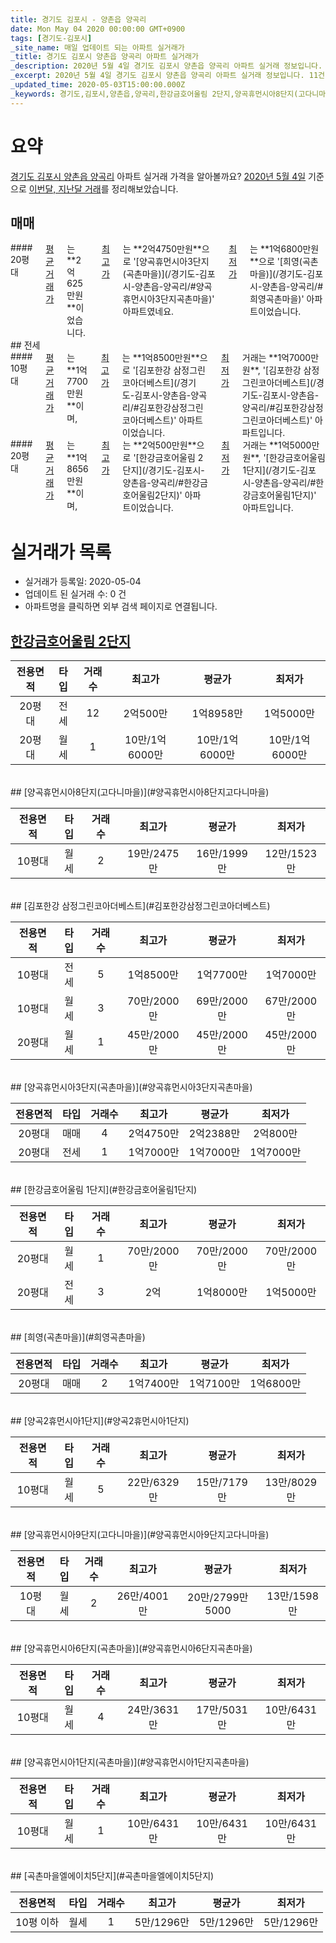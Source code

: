 ```yaml
---
title: 경기도 김포시 - 양촌읍 양곡리
date: Mon May 04 2020 00:00:00 GMT+0900
tags: [경기도-김포시]
_site_name: 매일 업데이트 되는 아파트 실거래가
_title: 경기도 김포시 양촌읍 양곡리 아파트 실거래가
_description: 2020년 5월 4일 경기도 김포시 양촌읍 양곡리 아파트 실거래 정보입니다. 11건 아파트 정보가 있습니다.
_excerpt: 2020년 5월 4일 경기도 김포시 양촌읍 양곡리 아파트 실거래 정보입니다. 11건 아파트 정보가 있습니다.
_updated_time: 2020-05-03T15:00:00.000Z
_keywords: 경기도,김포시,양촌읍,양곡리,한강금호어울림 2단지,양곡휴먼시아8단지(고다니마을),김포한강 삼정그린코아더베스트,양곡휴먼시아3단지(곡촌마을),한강금호어울림 1단지,희영(곡촌마을),양곡2휴먼시아1단지,양곡휴먼시아9단지(고다니마을),양곡휴먼시아6단지(곡촌마을),양곡휴먼시아1단지(곡촌마을),곡촌마을엘에이치5단지
---
```





# 요약
<ins>경기도 김포시 양촌읍 양곡리</ins> 아파트 실거래 가격을 알아볼까요? <ins>2020년 5월 4일</ins> 기준으로 <ins>이번달, 지난달 거래</ins>를 정리해보았습니다.

## 매매
<div class="container">
<div class="twelve columns" markdown="1">
#### 20평대
<ins>평균 거래가</ins>는 **2억625만원**이었습니다. <ins>최고가</ins>는 **2억4750만원**으로 '[양곡휴먼시아3단지(곡촌마을)](/경기도-김포시-양촌읍-양곡리/#양곡휴먼시아3단지곡촌마을)' 아파트였네요. <ins>최저가</ins>는 **1억6800만원**으로 '[희영(곡촌마을)](/경기도-김포시-양촌읍-양곡리/#희영곡촌마을)' 아파트이었습니다.
</div>
</div>
## 전세
<div class="container">
<div class="six columns" markdown="1">
#### 10평대
<ins>평균 거래가</ins>는 **1억7700만원**이며, <ins>최고가</ins>는 **1억8500만원**으로 '[김포한강 삼정그린코아더베스트](/경기도-김포시-양촌읍-양곡리/#김포한강삼정그린코아더베스트)' 아파트이었습니다. <ins>최저가</ins> 거래는 **1억7000만원**, '[김포한강 삼정그린코아더베스트](/경기도-김포시-양촌읍-양곡리/#김포한강삼정그린코아더베스트)' 아파트입니다.
</div>
<div class="six columns" markdown="1">
#### 20평대
<ins>평균 거래가</ins>는 **1억8656만원**이며, <ins>최고가</ins>는 **2억500만원**으로 '[한강금호어울림 2단지](/경기도-김포시-양촌읍-양곡리/#한강금호어울림2단지)' 아파트이었습니다. <ins>최저가</ins> 거래는 **1억5000만원**, '[한강금호어울림 1단지](/경기도-김포시-양촌읍-양곡리/#한강금호어울림1단지)' 아파트입니다.
</div>
</div>



# 실거래가 목록
- 실거래가 등록일: 2020-05-04
- 업데이트 된 실거래 수: 0 건
- 아파트명을 클릭하면 외부 검색 페이지로 연결됩니다.

## [한강금호어울림 2단지](#한강금호어울림2단지)

|전용면적|타입|거래수|최고가|평균가|최저가|
|:---:|:---:|:---:|:---:|:---:|:---:|
|20평대|<span class="deal-type-2">전세</span>|12|2억500만|1억8958만|1억5000만|
|20평대|<span class="deal-type-3">월세</span>|1|10만/1억6000만|10만/1억6000만|10만/1억6000만|

<br/>
## [양곡휴먼시아8단지(고다니마을)](#양곡휴먼시아8단지고다니마을)

|전용면적|타입|거래수|최고가|평균가|최저가|
|:---:|:---:|:---:|:---:|:---:|:---:|
|10평대|<span class="deal-type-3">월세</span>|2|19만/2475만|16만/1999만|12만/1523만|

<br/>
## [김포한강 삼정그린코아더베스트](#김포한강삼정그린코아더베스트)

|전용면적|타입|거래수|최고가|평균가|최저가|
|:---:|:---:|:---:|:---:|:---:|:---:|
|10평대|<span class="deal-type-2">전세</span>|5|1억8500만|1억7700만|1억7000만|
|10평대|<span class="deal-type-3">월세</span>|3|70만/2000만|69만/2000만|67만/2000만|
|20평대|<span class="deal-type-3">월세</span>|1|45만/2000만|45만/2000만|45만/2000만|

<br/>
## [양곡휴먼시아3단지(곡촌마을)](#양곡휴먼시아3단지곡촌마을)

|전용면적|타입|거래수|최고가|평균가|최저가|
|:---:|:---:|:---:|:---:|:---:|:---:|
|20평대|<span class="deal-type-1">매매</span>|4|2억4750만|2억2388만|2억800만|
|20평대|<span class="deal-type-2">전세</span>|1|1억7000만|1억7000만|1억7000만|

<br/>
## [한강금호어울림 1단지](#한강금호어울림1단지)

|전용면적|타입|거래수|최고가|평균가|최저가|
|:---:|:---:|:---:|:---:|:---:|:---:|
|20평대|<span class="deal-type-3">월세</span>|1|70만/2000만|70만/2000만|70만/2000만|
|20평대|<span class="deal-type-2">전세</span>|3|2억|1억8000만|1억5000만|

<br/>
## [희영(곡촌마을)](#희영곡촌마을)

|전용면적|타입|거래수|최고가|평균가|최저가|
|:---:|:---:|:---:|:---:|:---:|:---:|
|20평대|<span class="deal-type-1">매매</span>|2|1억7400만|1억7100만|1억6800만|

<br/>
## [양곡2휴먼시아1단지](#양곡2휴먼시아1단지)

|전용면적|타입|거래수|최고가|평균가|최저가|
|:---:|:---:|:---:|:---:|:---:|:---:|
|10평대|<span class="deal-type-3">월세</span>|5|22만/6329만|15만/7179만|13만/8029만|

<br/>
## [양곡휴먼시아9단지(고다니마을)](#양곡휴먼시아9단지고다니마을)

|전용면적|타입|거래수|최고가|평균가|최저가|
|:---:|:---:|:---:|:---:|:---:|:---:|
|10평대|<span class="deal-type-3">월세</span>|2|26만/4001만|20만/2799만5000|13만/1598만|

<br/>
## [양곡휴먼시아6단지(곡촌마을)](#양곡휴먼시아6단지곡촌마을)

|전용면적|타입|거래수|최고가|평균가|최저가|
|:---:|:---:|:---:|:---:|:---:|:---:|
|10평대|<span class="deal-type-3">월세</span>|4|24만/3631만|17만/5031만|10만/6431만|

<br/>
## [양곡휴먼시아1단지(곡촌마을)](#양곡휴먼시아1단지곡촌마을)

|전용면적|타입|거래수|최고가|평균가|최저가|
|:---:|:---:|:---:|:---:|:---:|:---:|
|10평대|<span class="deal-type-3">월세</span>|1|10만/6431만|10만/6431만|10만/6431만|

<br/>
## [곡촌마을엘에이치5단지](#곡촌마을엘에이치5단지)

|전용면적|타입|거래수|최고가|평균가|최저가|
|:---:|:---:|:---:|:---:|:---:|:---:|
|10평 이하|<span class="deal-type-3">월세</span>|1|5만/1296만|5만/1296만|5만/1296만|

<br/>



